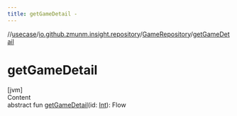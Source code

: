 ```yaml
---
title: getGameDetail -
---
```

//[usecase](../../../index.md)/[io.github.zmunm.insight.repository](../index.md)/[GameRepository](index.md)/[getGameDetail](get-game-detail.md)



# getGameDetail  
[jvm]  
Content  
abstract fun [getGameDetail](get-game-detail.md)(id: [Int](https://kotlinlang.org/api/latest/jvm/stdlib/kotlin/-int/index.html)): Flow<Game>  



